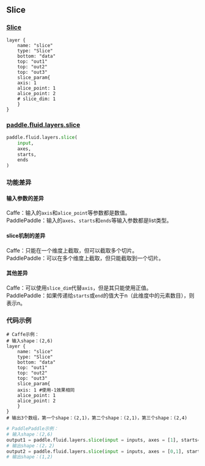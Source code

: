 ## Slice


### [Slice](http://caffe.berkeleyvision.org/tutorial/layers/slice.html)
```
layer {
    name: "slice"
    type: "Slice"
    bottom: "data"
    top: "out1"
    top: "out2"
    top: "out3"
    slice_param{
	axis: 1
	alice_point: 1
	alice_point: 2
	# slice_dim: 1
    }
}
```


### [paddle.fluid.layers.slice](http://paddlepaddle.org/documentation/docs/zh/1.3/api_cn/layers_cn.html#permalink-160-slice)
```python
paddle.fluid.layers.slice(
    input, 
    axes, 
    starts, 
    ends
)
```  

### 功能差异
#### 输入参数的差异
Caffe：输入的`axis`和`alice_point`等参数都是数值。               
PaddlePaddle：输入的`axes`、`starts`和`ends`等输入参数都是list类型。
#### slice机制的差异
Caffe：只能在一个维度上截取，但可以截取多个切片。            
PaddlePaddle：可以在多个维度上截取，但只能截取到一个切片。
#### 其他差异
Caffe：可以使用`slice_dim`代替`axis`，但是其只能使用正值。                
PaddlePaddle：如果传递给`starts`或`end`的值大于n（此维度中的元素数目），则表示n。
### 代码示例
```  
# Caffe示例：  
# 输入shape：(2,6)
layer {
    name: "slice"
    type: "Slice"
    bottom: "data"
    top: "out1"
    top: "out2"
    top: "out3"
    slice_param{
	axis: 1	#使用-1效果相同
	alice_point: 1
	alice_point: 2
    }
}
# 输出3个数组，第一个shape：(2,1)，第二个shape：(2,1)，第三个shape：(2,4)
```  
```python
# PaddlePaddle示例：  
# 输入shape：(2,6)
output1 = paddle.fluid.layers.slice(input = inputs, axes = [1], starts= [1], ends = [3])
# 输出shape：(2，2)
output2 = paddle.fluid.layers.slice(input = inputs, axes = [0,1], starts= [0,1], ends = [1,3])
# 输出shape：(1,2)
```  
